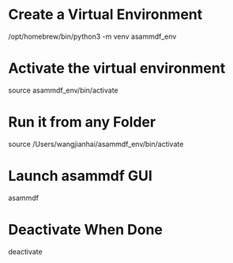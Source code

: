 # Create a Virtual Environment
/opt/homebrew/bin/python3 -m venv asammdf_env

# Activate the virtual environment
source asammdf_env/bin/activate
# Run it from any Folder
source /Users/wangjianhai/asammdf_env/bin/activate

# Launch asammdf GUI
asammdf

# Deactivate When Done
deactivate